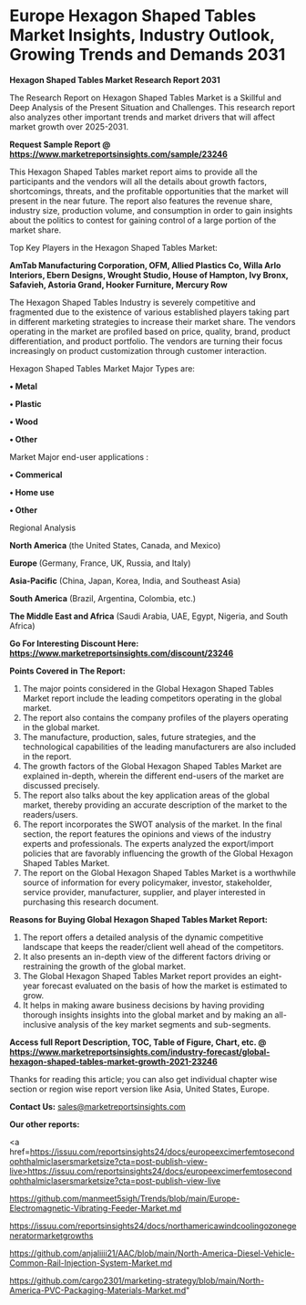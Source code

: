 # Europe Hexagon Shaped Tables Market Insights, Industry Outlook, Growing Trends and Demands 2031

<strong>Hexagon Shaped Tables Market Research Report 2031</strong>

The Research Report on Hexagon Shaped Tables Market is a Skillful and Deep Analysis of the Present Situation and Challenges. This research report also analyzes other important trends and market drivers that will affect market growth over 2025-2031.

<strong>Request Sample Report @ <a href=https://www.marketreportsinsights.com/sample/23246>https://www.marketreportsinsights.com/sample/23246</a></strong>

This Hexagon Shaped Tables market report aims to provide all the participants and the vendors will all the details about growth factors, shortcomings, threats, and the profitable opportunities that the market will present in the near future. The report also features the revenue share, industry size, production volume, and consumption in order to gain insights about the politics to contest for gaining control of a large portion of the market share.

Top Key Players in the Hexagon Shaped Tables Market:

<strong>AmTab Manufacturing Corporation, OFM, Allied Plastics Co, Willa Arlo Interiors, Ebern Designs, Wrought Studio, House of Hampton, Ivy Bronx, Safavieh, Astoria Grand, Hooker Furniture, Mercury Row</strong>

The Hexagon Shaped Tables Industry is severely competitive and fragmented due to the existence of various established players taking part in different marketing strategies to increase their market share. The vendors operating in the market are profiled based on price, quality, brand, product differentiation, and product portfolio. The vendors are turning their focus increasingly on product customization through customer interaction.

Hexagon Shaped Tables Market Major Types are:

<strong>• Metal

• Plastic

• Wood

• Other</strong>

Market Major end-user applications :

<strong>• Commerical

• Home use

• Other</strong>

Regional Analysis

</u><strong><b>North America</b></strong> (the United States, Canada, and Mexico)

<strong><b>Europe </b></strong>(Germany, France, UK, Russia, and Italy)

<strong><b>Asia-Pacific</b></strong> (China, Japan, Korea, India, and Southeast Asia)

<strong><b>South America</b></strong> (Brazil, Argentina, Colombia, etc.)

<strong><b>The Middle East and Africa</b></strong> (Saudi Arabia, UAE, Egypt, Nigeria, and South Africa)

<strong>Go For Interesting Discount Here: <a href=https://www.marketreportsinsights.com/discount/23246>https://www.marketreportsinsights.com/discount/23246</a></strong>

<strong>Points Covered in The Report:</strong>
<ol>
  <li>The major points considered in the Global Hexagon Shaped Tables Market report include the leading competitors operating in the global market.</li>
  <li>The report also contains the company profiles of the players operating in the global market.</li>
  <li>The manufacture, production, sales, future strategies, and the technological capabilities of the leading manufacturers are also included in the report.</li>
  <li>The growth factors of the Global Hexagon Shaped Tables Market are explained in-depth, wherein the different end-users of the market are discussed precisely.</li>
  <li>The report also talks about the key application areas of the global market, thereby providing an accurate description of the market to the readers/users.</li>
  <li>The report incorporates the SWOT analysis of the market. In the final section, the report features the opinions and views of the industry experts and professionals. The experts analyzed the export/import policies that are favorably influencing the growth of the Global Hexagon Shaped Tables Market.</li>
  <li>The report on the Global Hexagon Shaped Tables Market is a worthwhile source of information for every policymaker, investor, stakeholder, service provider, manufacturer, supplier, and player interested in purchasing this research document.</li>
</ol>
<strong>Reasons for Buying Global Hexagon Shaped Tables Market Report:</strong>

<ol>
  <li>The report offers a detailed analysis of the dynamic competitive landscape that keeps the reader/client well ahead of the competitors.</li>
  <li>It also presents an in-depth view of the different factors driving or restraining the growth of the global market.</li>
  <li>The Global Hexagon Shaped Tables Market report provides an eight-year forecast evaluated on the basis of how the market is estimated to grow.</li>
  <li>It helps in making aware business decisions by having providing thorough insights insights into the global market and by making an all-inclusive analysis of the key market segments and sub-segments.</li>
</ol>
<strong>Access full Report Description, TOC, Table of Figure, Chart, etc. @ <a href=https://www.marketreportsinsights.com/industry-forecast/global-hexagon-shaped-tables-market-growth-2021-23246>https://www.marketreportsinsights.com/industry-forecast/global-hexagon-shaped-tables-market-growth-2021-23246</a></strong>


Thanks for reading this article; you can also get individual chapter wise section or region wise report version like Asia, United States, Europe.

<strong>Contact Us:</strong>
sales@marketreportsinsights.com

<strong>Our other reports:</strong>

<a href=https://issuu.com/reportsinsights24/docs/europeexcimerfemtosecondophthalmiclasersmarketsize?cta=post-publish-view-live>https://issuu.com/reportsinsights24/docs/europeexcimerfemtosecondophthalmiclasersmarketsize?cta=post-publish-view-live</a>

<a href=https://github.com/manmeet5sigh/Trends/blob/main/Europe-Electromagnetic-Vibrating-Feeder-Market.md>https://github.com/manmeet5sigh/Trends/blob/main/Europe-Electromagnetic-Vibrating-Feeder-Market.md</a>

<a href=https://issuu.com/reportsinsights24/docs/northamericawindcoolingozonegeneratormarketgrowths>https://issuu.com/reportsinsights24/docs/northamericawindcoolingozonegeneratormarketgrowths</a>

<a href=https://github.com/anjaliiii21/AAC/blob/main/North-America-Diesel-Vehicle-Common-Rail-Injection-System-Market.md>https://github.com/anjaliiii21/AAC/blob/main/North-America-Diesel-Vehicle-Common-Rail-Injection-System-Market.md</a>

<a href=https://github.com/cargo2301/marketing-strategy/blob/main/North-America-PVC-Packaging-Materials-Market.md>https://github.com/cargo2301/marketing-strategy/blob/main/North-America-PVC-Packaging-Materials-Market.md</a>"
